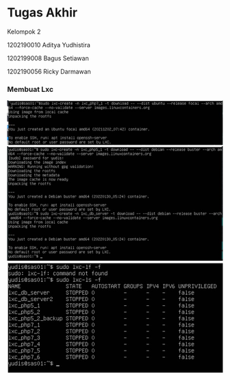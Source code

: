 # Tugas Akhir
Kelompok 2 

1202190010 Aditya Yudhistira 

1202199008 Bagus Setiawan 

1202190056 Ricky Darmawan

### Membuat Lxc
![1](https://github.com/bscom976/SAS/blob/3caf8d994c3735398c40791ebd60185ad3693bbe/UAS/Tubes/lxc.jpeg)
![2](https://github.com/bscom976/SAS/blob/3caf8d994c3735398c40791ebd60185ad3693bbe/UAS/Tubes/lxc2.jpeg)
![3](https://github.com/bscom976/SAS/blob/3caf8d994c3735398c40791ebd60185ad3693bbe/UAS/Tubes/lxc3.jpeg)
